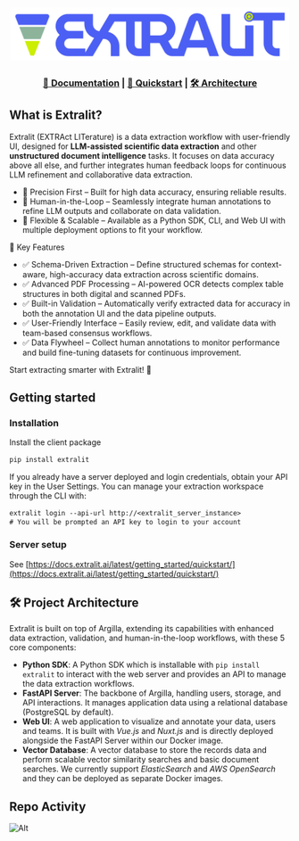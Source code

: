 
<h1 align="center">
  <a href=""><img src="https://github.com/extralit/extralit/blob/develop/argilla/docs/assets/logo.png" alt="Extralit" width="500"></a>
</h1>

<h3>
<p align="center">
<a href="https://docs.extralit.ai/latest/" target="_blank">📄 Documentation</a> | </span>
<a href="https://docs.extralit.ai/latest/getting_started/quickstart/" target="_blank">🚀 Quickstart</a> <span> | </span>
<a href="https://docs.extralit.ai/latest/community/developer/" target="_blank">🛠️ Architecture</a> <span>
</p>
</h3>

## What is Extralit?

Extralit (EXTRAct LITerature) is a data extraction workflow with user-friendly UI, designed for **LLM-assisted scientific data extraction** and other **unstructured document intelligence** tasks. It focuses on data accuracy above all else, and further integrates human feedback loops for continuous LLM refinement and collaborative data extraction.

- 🔹 Precision First – Built for high data accuracy, ensuring reliable results.
- 🔹 Human-in-the-Loop – Seamlessly integrate human annotations to refine LLM outputs and collaborate on data validation.
- 🔹 Flexible & Scalable – Available as a Python SDK, CLI, and Web UI with multiple deployment options to fit your workflow.

🌟 Key Features

- ✅ Schema-Driven Extraction – Define structured schemas for context-aware, high-accuracy data extraction across scientific domains.
- ✅ Advanced PDF Processing – AI-powered OCR detects complex table structures in both digital and scanned PDFs.
- ✅ Built-in Validation – Automatically verify extracted data for accuracy in both the annotation UI and the data pipeline outputs.
- ✅ User-Friendly Interface – Easily review, edit, and validate data with team-based consensus workflows.
- ✅ Data Flywheel – Collect human annotations to monitor performance and build fine-tuning datasets for continuous improvement.

Start extracting smarter with Extralit! 🚀

## Getting started

### Installation
Install the client package

```bash
pip install extralit
```

If you already have a server deployed and login credentials, obtain your API key in the User Settings. You can manage your extraction workspace through the CLI with:

```base
extralit login --api-url http://<extralit_server_instance>
# You will be prompted an API key to login to your account
```

### Server setup

See [https://docs.extralit.ai/latest/getting_started/quickstart/](https://docs.extralit.ai/latest/getting_started/quickstart/)

## 🛠️ Project Architecture

Extralit is built on top of Argilla, extending its capabilities with enhanced data extraction, validation, and human-in-the-loop workflows, with these 5 core components:

- **Python SDK**: A Python SDK which is installable with `pip install extralit` to interact with the web server and provides an API to manage the data extraction workflows.
- **FastAPI Server**: The backbone of Argilla, handling users, storage, and API interactions. It manages application data using a relational database (PostgreSQL by default).
- **Web UI**: A web application to visualize and annotate your data, users and teams. It is built with *Vue.js* and *Nuxt.js* and is directly deployed alongside the FastAPI Server within our Docker image.
- **Vector Database**: A vector database to store the records data and perform scalable vector similarity searches and basic document searches. We currently support *ElasticSearch* and *AWS OpenSearch* and they can be deployed as separate Docker images.

## Repo Activity

![Alt](https://repobeats.axiom.co/api/embed/503055f15ba7ac2f51d697153f7c146ae81c6c04.svg "Repobeats analytics image")

